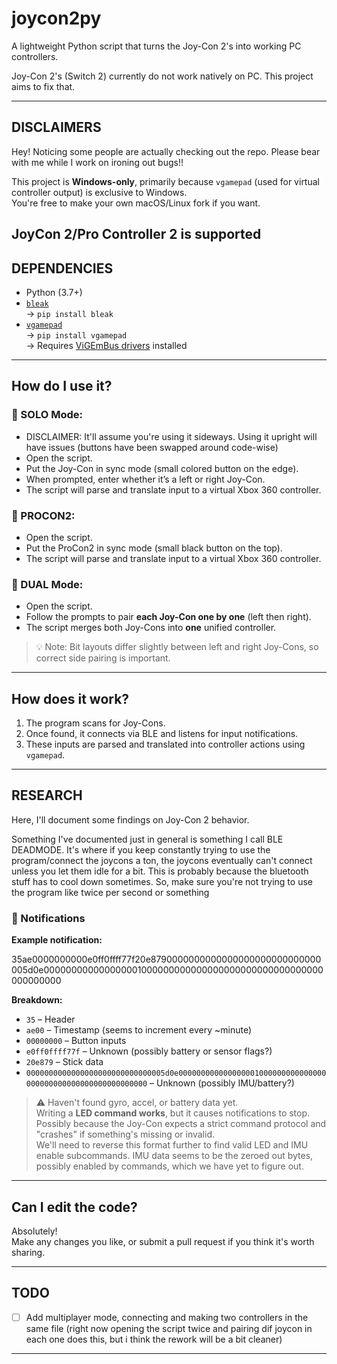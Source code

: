 # joycon2py

A lightweight Python script that turns the Joy-Con 2's into working PC controllers.

Joy-Con 2's (Switch 2) currently do not work natively on PC. This project aims to fix that.

---

## DISCLAIMERS 
Hey! Noticing some people are actually checking out the repo. Please bear with me while I work on ironing out bugs!!

This project is **Windows-only**, primarily because `vgamepad` (used for virtual controller output) is exclusive to Windows.  
You're free to make your own macOS/Linux fork if you want.

JoyCon 2/Pro Controller 2 is supported
---

## DEPENDENCIES

- Python (3.7+)
- [`bleak`](https://github.com/hbldh/bleak)  
  → `pip install bleak`  
- [`vgamepad`](https://github.com/yannbouteiller/vgamepad)  
  → `pip install vgamepad`  
  → Requires [ViGEmBus drivers](https://github.com/ViGEm/ViGEmBus/releases/latest) installed

---

## How do I use it?

### 🔹 SOLO Mode:

- DISCLAIMER: It'll assume you're using it sideways. Using it upright will have issues (buttons have been swapped around code-wise)
- Open the script.
- Put the Joy-Con in sync mode (small colored button on the edge).
- When prompted, enter whether it’s a left or right Joy-Con.
- The script will parse and translate input to a virtual Xbox 360 controller.

### 🔹 PROCON2:
- Open the script.
- Put the ProCon2 in sync mode (small black button on the top).
- The script will parse and translate input to a virtual Xbox 360 controller.

### 🔸 DUAL Mode:

- Open the script.
- Follow the prompts to pair **each Joy-Con one by one** (left then right).
- The script merges both Joy-Cons into **one** unified controller.

> 💡 Note: Bit layouts differ slightly between left and right Joy-Cons, so correct side pairing is important.

---

## How does it work?

1. The program scans for Joy-Cons.
2. Once found, it connects via BLE and listens for input notifications.
3. These inputs are parsed and translated into controller actions using `vgamepad`.

---

## RESEARCH

Here, I'll document some findings on Joy-Con 2 behavior.

Something I've documented just in general is something I call BLE DEADMODE. It's where if you keep constantly trying to use the program/connect the joycons a ton, the joycons eventually can't connect unless you let them idle for a bit. This is probably because the bluetooth stuff has to cool down sometimes. So, make sure you're not trying to use the program like twice per second or something

### 🔔 Notifications

**Example notification:**

35ae0000000000e0ff0ffff77f20e8790000000000000000000000000000005d0e000000000000000001000000000000000000000000000000000000000000


**Breakdown:**

- `35` – Header  
- `ae00` – Timestamp (seems to increment every ~minute)  
- `00000000` – Button inputs  
- `e0ff0ffff77f` – Unknown (possibly battery or sensor flags?)  
- `20e879` – Stick data  
- `0000000000000000000000000000005d0e000000000000000001000000000000000000000000000000000000000000` – Unknown (possibly IMU/battery?)  

> ⚠️ Haven't found gyro, accel, or battery data yet.  
> Writing a **LED command works**, but it causes notifications to stop.  
> Possibly because the Joy-Con expects a strict command protocol and "crashes" if something's missing or invalid.  
> We'll need to reverse this format further to find valid LED and IMU enable subcommands.
> IMU data seems to be the zeroed out bytes, possibly enabled by commands, which we have yet to figure out.

---

## Can I edit the code?

Absolutely!  
Make any changes you like, or submit a pull request if you think it's worth sharing.

---

## TODO

- [ ] Add multiplayer mode, connecting and making two controllers in the same file (right now opening the script twice and pairing dif joycon in each one does this, but i think the rework will be a bit cleaner)

---
